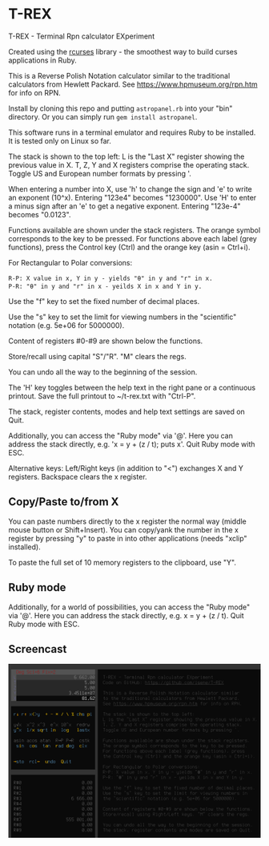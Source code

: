 # T-REX
T-REX - Terminal Rpn calculator EXperiment

Created using the [rcurses](https://github.com/isene/rcurses) library - the smoothest way to build curses applications in Ruby.

This is a Reverse Polish Notation calculator similar to the traditional calculators from Hewlett Packard. See https://www.hpmuseum.org/rpn.htm for info on RPN.

Install by cloning this repo and putting `astropanel.rb` into your "bin" directory. Or you can simply run `gem install astropanel`.

This software runs in a terminal emulator and requires Ruby to be installed.  It is tested only on Linux so far.

The stack is shown to the top left: L is the "Last X" register showing the previous value in X. T, Z, Y and X registers comprise the operating stack. Toggle US and European number formats by pressing '. 

When entering a number into X, use 'h' to change the sign and 'e' to write an exponent (10^x). Entering "123e4" becomes "1230000". Use 'H' to enter a minus sign after an 'e' to get a negative exponent. Entering "123e-4" becomes "0.0123". 

Functions available are shown under the stack registers. The orange symbol corresponds to the key to be pressed. For functions above each label (grey functions), press the Control key (Ctrl) and the orange key (asin = Ctrl+i).

For Rectangular to Polar conversions:
```
R-P: X value in x, Y in y - yields "θ" in y and "r" in x.
P-R: "θ" in y and "r" in x - yeilds X in x and Y in y.
```

Use the "f" key to set the fixed number of decimal places.

Use the "s" key to set the limit for viewing numbers in the "scientific" notation (e.g. 5e+06 for 5000000).

Content of registers #0-#9 are shown below the functions.

Store/recall using capital "S"/"R". "M" clears the regs.

You can undo all the way to the beginning of the session.

The 'H' key toggles between the help text in the right pane or a continuous printout.  Save the full printout to ~/t-rex.txt with "Ctrl-P".

The stack, register contents, modes and help text settings are saved on Quit.

Additionally, you can access the "Ruby mode" via '@'. Here you can address the stack directly, e.g. 'x = y + (z / t); puts x'. Quit Ruby mode with ESC.
 
Alternative keys: Left/Right keys (in addition to "<") exchanges X and Y registers. Backspace clears the x register.

## Copy/Paste to/from X
You can paste numbers directly to the x register the normal way (middle mouse
button or Shift+Insert). You can copy/yank the number in the x register by
pressing "y" to paste in into other applications (needs "xclip" installed).

To paste the full set of 10 memory registers to the clipboard, use "Y".

## Ruby mode
Additionally, for a world of possibilities, you can access the "Ruby mode" via '@'.
Here you can address the stack directly, e.g. x = y + (z / t). Quit Ruby mode with ESC.

## Screencast

[![T-REX screencast](/img/screenshot.png)](https://youtu.be/vhSFH1j-vEY)
